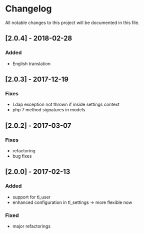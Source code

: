 # Changelog
All notable changes to this project will be documented in this file.

## [2.0.4] - 2018-02-28

### Added
- English translation

## [2.0.3] - 2017-12-19

### Fixes
- Ldap exception not thrown if inside settings context
- php 7 method signatures in models

## [2.0.2] - 2017-03-07

### Fixes
- refactoring
- bug fixes

## [2.0.0] - 2017-02-13

### Added
- support for tl_user
- enhanced configuration in tl_settings -> more flexible now

### Fixed
- major refactorings
